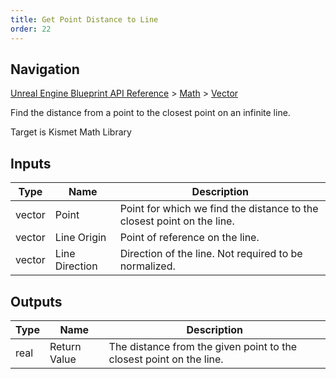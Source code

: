 ```yaml
---
title: Get Point Distance to Line
order: 22
---
```

## Navigation

[Unreal Engine Blueprint API Reference](https://dev.epicgames.com/documentation/en-us/unreal-engine/BlueprintAPI) > [Math](https://dev.epicgames.com/documentation/en-us/unreal-engine/BlueprintAPI/Math) > [Vector](https://dev.epicgames.com/documentation/en-us/unreal-engine/BlueprintAPI/Math/Vector)

Find the distance from a point to the closest point on an infinite line.

Target is Kismet Math Library

## Inputs

| Type | Name | Description |
| --- | --- | --- |
| vector | Point | Point for which we find the distance to the closest point on the line. |
| vector | Line Origin | Point of reference on the line. |
| vector | Line Direction | Direction of the line. Not required to be normalized. |

## Outputs

| Type | Name | Description |
| --- | --- | --- |
| real | Return Value | The distance from the given point to the closest point on the line. |
